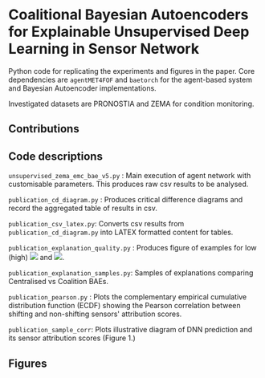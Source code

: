 # Coalitional Bayesian Autoencoders for Explainable Unsupervised Deep Learning in Sensor Network

Python code for replicating the experiments and figures in the paper. Core dependencies are `agentMET4FOF` and `baetorch` for the agent-based system and Bayesian Autoencoder implementations. 

Investigated datasets are PRONOSTIA and ZEMA for condition monitoring.

## Contributions

## Code descriptions

`unsupervised_zema_emc_bae_v5.py` : Main execution of agent network with customisable parameters. This produces raw csv results to be analysed.

`publication_cd_diagram.py` : Produces critical difference diagrams and record the aggregated table of results in csv. 

`publication_csv_latex.py`: Converts csv results from `publication_cd_diagram.py` into LATEX formatted content for tables.

`publication_explanation_quality.py` : Produces figure of examples for low (high) <img src="https://render.githubusercontent.com/render/math?math=G_{SDC}"> and <img src="https://render.githubusercontent.com/render/math?math=G_{SSER}">.

`publication_explanation_samples.py`: Samples of explanations comparing Centralised vs Coalition BAEs.

`publication_pearson.py` : Plots the complementary empirical cumulative distribution function (ECDF) showing the Pearson correlation between shifting and non-shifting sensors' attribution scores.

`publication_sample_corr`: Plots illustrative diagram of DNN prediction and its sensor attribution scores (Figure 1.)

## Figures




